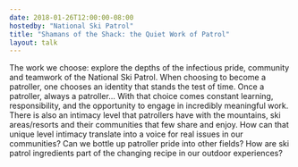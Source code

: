 ```yaml
---
date: 2018-01-26T12:00:00-08:00
hostedby: "National Ski Patrol"
title: "Shamans of the Shack: the Quiet Work of Patrol"
layout: talk
---
```


The work we choose: explore the depths of the infectious pride, community and teamwork of the National Ski Patrol.   When choosing to become a patroller, one chooses an identity that stands the test of time.  Once a patroller, always a patroller...  With that choice comes constant learning, responsibility, and the opportunity to engage in incredibly meaningful work.   There is also an intimacy level that patrollers have with the mountains, ski areas/resorts and their communities that few share and enjoy.  How can that unique level intimacy translate into a voice for real issues in our communities?  Can we bottle up patroller pride into other fields?   How are ski patrol ingredients part of the changing recipe in our outdoor experiences?   
